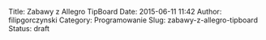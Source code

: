 Title: Zabawy z Allegro TipBoard
Date: 2015-06-11 11:42
Author: filipgorczynski
Category: Programowanie
Slug: zabawy-z-allegro-tipboard
Status: draft


